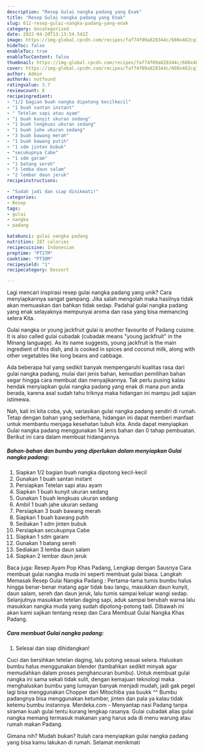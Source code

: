 ```yaml
---
description: "Resep Gulai nangka padang yang Enak"
title: "Resep Gulai nangka padang yang Enak"
slug: 612-resep-gulai-nangka-padang-yang-enak
category: Uncategorized
date: 2022-04-20T13:13:54.542Z
image: https://img-global.cpcdn.com/recipes/faf74f09a828344c/680x482cq70/gulai-nangka-padang-foto-resep-utama.jpg
hideToc: false
enableToc: true
enableTocContent: false
thumbnail: https://img-global.cpcdn.com/recipes/faf74f09a828344c/680x482cq70/gulai-nangka-padang-foto-resep-utama.jpg
cover: https://img-global.cpcdn.com/recipes/faf74f09a828344c/680x482cq70/gulai-nangka-padang-foto-resep-utama.jpg
author: Admin
authorAv: notfound
ratingvalue: 3.7
reviewcount: 8
recipeingredient:
- "1/2 bagian buah nangka dipotong kecilkecil"
- "1 buah santan instant"
- " Tetelan sapi atau ayam"
- "1 buah kunyit ukuran sedang"
- "1 buah lengkuas ukuran sedang"
- "1 buah jahe ukuran sedang"
- "3 buah bawang merah"
- "1 buah bawang putih"
- "1 sdm jinten bubuk"
- "secukupnya Cabe"
- "1 sdm garam"
- "1 batang sereh"
- "3 lemba daun salam"
- "2 lembar daun jeruk"
recipeinstructions:

- "Sudah jadi dan siap dinikmati!"
categories:
- Resep
tags:
- gulai
- nangka
- padang

katakunci: gulai nangka padang 
nutrition: 287 calories
recipecuisine: Indonesian
preptime: "PT27M"
cooktime: "PT30M"
recipeyield: "1"
recipecategory: Dessert

---
```





Lagi mencari inspirasi resep gulai nangka padang yang unik? Cara menyiapkannya sangat gampang. Jika salah mengolah maka hasilnya tidak akan memuaskan dan bahkan tidak sedap. Padahal gulai nangka padang yang enak selayaknya mempunyai aroma dan rasa yang bisa memancing selera Kita.





Gulai nangka or young jackfruit gulai is another favourite of Padang cuisine. It is also called gulai cubadak (cubadak means &#34;young jackfruit&#34; in the Minang language). As its name suggests, young jackfruit is the main ingredient of this dish, and is cooked in spices and coconut milk, along with other vegetables like long beans and cabbage.

Ada beberapa hal yang sedikit banyak mempengaruhi kualitas rasa dari gulai nangka padang, mulai dari jenis bahan, kemudian pemilihan bahan segar hingga cara membuat dan menyajikannya. Tak perlu pusing kalau hendak menyiapkan gulai nangka padang yang enak di mana pun anda berada, karena asal sudah tahu triknya maka hidangan ini mampu jadi sajian istimewa.






Nah, kali ini kita coba, yuk, variasikan gulai nangka padang sendiri di rumah. Tetap dengan bahan yang sederhana, hidangan ini dapat memberi manfaat untuk membantu menjaga kesehatan tubuh kita. Anda dapat menyiapkan Gulai nangka padang menggunakan 14 jenis bahan dan 0 tahap pembuatan. Berikut ini cara dalam membuat hidangannya.

<!--inarticleads1-->

##### Bahan-bahan dan bumbu yang diperlukan dalam menyiapkan Gulai nangka padang:

1. Siapkan 1/2 bagian buah nangka dipotong kecil-kecil
1. Gunakan 1 buah santan instant
1. Persiapkan  Tetelan sapi atau ayam
1. Siapkan 1 buah kunyit ukuran sedang
1. Gunakan 1 buah lengkuas ukuran sedang
1. Ambil 1 buah jahe ukuran sedang
1. Persiapkan 3 buah bawang merah
1. Siapkan 1 buah bawang putih
1. Sediakan 1 sdm jinten bubuk
1. Persiapkan secukupnya Cabe
1. Siapkan 1 sdm garam
1. Gunakan 1 batang sereh
1. Sediakan 3 lemba daun salam
1. Siapkan 2 lembar daun jeruk


Baca juga: Resep Ayam Pop Khas Padang, Lengkap dengan Sausnya Cara membuat gulai nangka muda ini seperti membuat gulai biasa. Langkah Memasak Resep Gulai Nangka Padang : Pertama-tama tumis bumbu halus hingga benar-benar matang agar tidak bau langu, masukkan daun kunyit, daun salam, sereh dan daun jeruk, lalu tumis sampai keluar wangi sedap. Selanjutnya masukkan tetelan daging sapi, aduk sampai berubah warna lalu masukkan nangka muda yang sudah dipotong-potong tadi. Dibawah ini akan kami sajikan tentang resep dan Cara Membuat Gulai Nangka Khas Padang. 

<!--inarticleads2-->

##### Cara membuat Gulai nangka padang:


1. Selesai dan siap dihidangkan!

Cuci dan bersihkan tetelan daging, lalu potong sesuai selera. Haluskan bumbu halus menggunakan blender (tambahkan sedikit minyak agar memudahkan dalam proses penghancuran bumbu). Untuk membuat gulai nangka ini sama sekali tidak sulit, dengan kemajuan teknologi maka menghaluskan bumbu yang lumayan banyak menjadi mudah, jadi gak pegel lagi bisa menggunakan Chopper dari Mitochiba yaa buukk ^^ Bumbu padangnya bisa menggunakan ketumber, jinten dan pala ya kalau tidak ketemu bumbu instannya. Merdeka.com - Menyantap nasi Padang tanpa siraman kuah gulai tentu kurang lengkap rasanya. Gulai cubadak alias gulai nangka memang termasuk makanan yang harus ada di menu warung atau rumah makan Padang. 

Gimana nih? Mudah bukan? Itulah cara menyiapkan gulai nangka padang yang bisa kamu lakukan di rumah. Selamat menikmati
